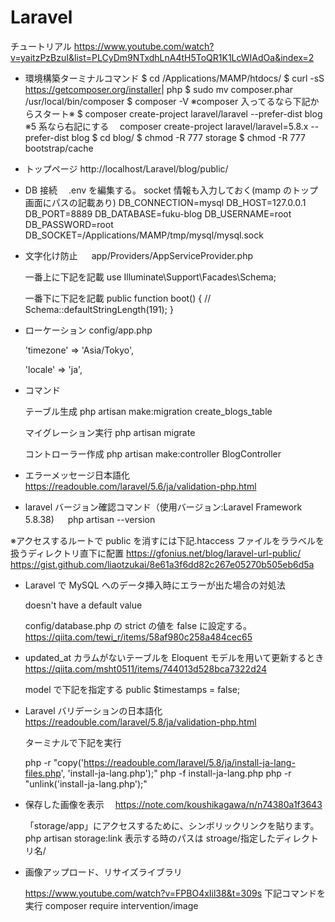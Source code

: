 # Laravel

チュートリアル
https://www.youtube.com/watch?v=yaitzPzBzuI&list=PLCyDm9NTxdhLnA4tH5ToQR1K1LcWIAdOa&index=2

- 環境構築ターミナルコマンド
  $ cd /Applications/MAMP/htdocs/
  $ curl -sS https://getcomposer.org/installer​ | php
  $ sudo mv composer.phar /usr/local/bin/composer
  $ composer -V
  ※composer 入ってるなら下記からスタート※
  $ composer create-project laravel/laravel --prefer-dist blog
  ※5 系なら右記にする　 composer create-project laravel/laravel=5.8.x --prefer-dist blog
  $ cd blog/
  $ chmod -R 777 storage
  $ chmod -R 777 bootstrap/cache

- トップページ
  http://localhost/Laravel/blog/public/

- DB 接続
  　.env を編集する。
  socket 情報も入力しておく(mamp のトップ画面にパスの記載あり)
  DB_CONNECTION=mysql
  DB_HOST=127.0.0.1
  DB_PORT=8889
  DB_DATABASE=fuku-blog
  DB_USERNAME=root
  DB_PASSWORD=root
  DB_SOCKET=/Applications/MAMP/tmp/mysql/mysql.sock

- 文字化け防止
  　 app/Providers/AppServiceProvider.php

  一番上に下記を記載
  use Illuminate\Support\Facades\Schema;

  一番下に下記を記載
  public function boot()
  {
  //
  Schema::defaultStringLength(191);
  }

- ローケーション
  config/app.php

  'timezone' => 'Asia/Tokyo',

  'locale' => 'ja',

- コマンド

  テーブル生成
  php artisan make:migration create_blogs_table

  マイグレーション実行
  php artisan migrate

  コントローラー作成
  php artisan make:controller BlogController

- エラーメッセージ日本語化
  https://readouble.com/laravel/5.6/ja/validation-php.html

- laravel バージョン確認コマンド（使用バージョン:Laravel Framework 5.8.38)
  　 php artisan --version

※アクセスするルートで public を消すには下記.htaccess ファイルをララベルを扱うディレクトリ直下に配置
https://gfonius.net/blog/laravel-url-public/
https://gist.github.com/liaotzukai/8e61a3f6dd82c267e05270b505eb6d5a

<!-- <IfModule mod_rewrite.c>
    <IfModule mod_negotiation.c>
        Options -MultiViews
    </IfModule>

    RewriteEngine On

    RewriteCond %{REQUEST_FILENAME} -d [OR]
    RewriteCond %{REQUEST_FILENAME} -f
    RewriteRule ^ ^$1 [N]

    RewriteCond %{REQUEST_URI} (\.\w+$) [NC]
    RewriteRule ^(.*)$ public/$1

    RewriteCond %{REQUEST_FILENAME} !-d
    RewriteCond %{REQUEST_FILENAME} !-f
    RewriteRule ^ server.php

</IfModule> -->

- Laravel で MySQL へのデータ挿入時にエラーが出た場合の対処法

  doesn't have a default value

  config/database.php の strict の値を false に設定する。
  https://qiita.com/tewi_r/items/58af980c258a484cec65

- updated_at カラムがないテーブルを Eloquent モデルを用いて更新するとき
  https://qiita.com/msht0511/items/744013d528bca7322d24

  model で下記を指定する
  public $timestamps = false;

- Laravel バリデーションの日本語化
  https://readouble.com/laravel/5.8/ja/validation-php.html

  ターミナルで下記を実行

  php -r "copy('https://readouble.com/laravel/5.8/ja/install-ja-lang-files.php', 'install-ja-lang.php');"
  php -f install-ja-lang.php
  php -r "unlink('install-ja-lang.php');"

- 保存した画像を表示
  　https://note.com/koushikagawa/n/n74380a1f3643

  「storage/app」にアクセスするために、シンボリックリンクを貼ります。
  php artisan storage:link
  表示する時のパスは stroage/指定したディレクトリ名/

- 画像アップロード、リサイズライブラリ

  https://www.youtube.com/watch?v=FPBO4xIil38&t=309s
  下記コマンドを実行
  composer require intervention/image
